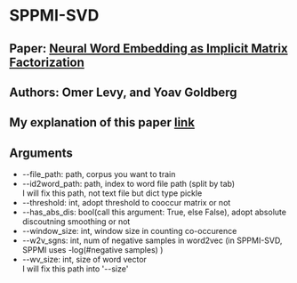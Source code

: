 # SPPMI-SVD
## Paper: [Neural Word Embedding as Implicit Matrix Factorization](https://papers.nips.cc/paper/5477-neural-word-embedding-as-implicit-matrix-factorization.pdf)
## Authors: Omer Levy, and Yoav Goldberg
## My explanation of this paper [link](https://github.com/a1da4/paper/issues/27)
## Arguments
* --file\_path: path, corpus you want to train
* --id2word\_path: path, index to word file path (split by tab)  
I will fix this path, not text file but dict type pickle
* --threshold: int, adopt threshold to cooccur matrix or not
* --has\_abs\_dis: bool(call this argument: True, else False), adopt absolute discoutning smoothing or not
* --window\_size: int, window size in counting co-occurence
* --w2v\_sgns: int, num of negative samples in word2vec (in SPPMI-SVD, SPPMI uses -log(#negative samples) )
* --wv\_size: int, size of word vector  
I will fix this path into '--size'
